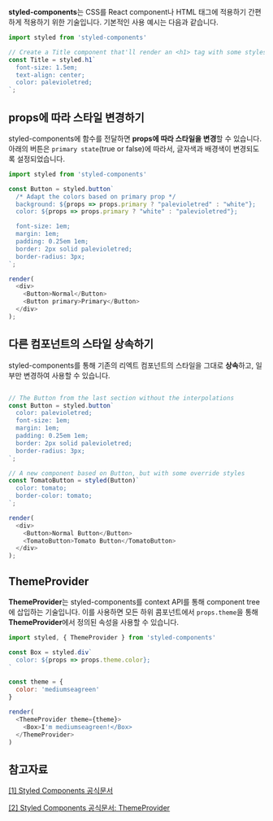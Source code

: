 **styled-components**는 CSS를 React component나 HTML 태그에 적용하기 간편하게 적용하기 위한 기술입니다. 기본적인 사용 예시는 다음과 같습니다.

```javascript
import styled from 'styled-components'

// Create a Title component that'll render an <h1> tag with some styles
const Title = styled.h1`
  font-size: 1.5em;
  text-align: center;
  color: palevioletred;
`;
```

## props에 따라 스타일 변경하기

styled-components에 함수를 전달하면 **props에 따라 스타일을 변경**할 수 있습니다. 아래의 버튼은 `primary state`(true or false)에 따라서, 글자색과 배경색이 변경되도록 설정되었습니다.


```javascript
import styled from 'styled-components'

const Button = styled.button`
  /* Adapt the colors based on primary prop */
  background: ${props => props.primary ? "palevioletred" : "white"};
  color: ${props => props.primary ? "white" : "palevioletred"};

  font-size: 1em;
  margin: 1em;
  padding: 0.25em 1em;
  border: 2px solid palevioletred;
  border-radius: 3px;
`;

render(
  <div>
    <Button>Normal</Button>
    <Button primary>Primary</Button>
  </div>
);
```

## 다른 컴포넌트의 스타일 상속하기

styled-components를 통해 기존의 리엑트 컴포넌트의 스타일을 그대로 **상속**하고, 일부만 변경하여 사용할 수 있습니다.

```javascript

// The Button from the last section without the interpolations
const Button = styled.button`
  color: palevioletred;
  font-size: 1em;
  margin: 1em;
  padding: 0.25em 1em;
  border: 2px solid palevioletred;
  border-radius: 3px;
`;

// A new component based on Button, but with some override styles
const TomatoButton = styled(Button)`
  color: tomato;
  border-color: tomato;
`;

render(
  <div>
    <Button>Normal Button</Button>
    <TomatoButton>Tomato Button</TomatoButton>
  </div>
);
```

## ThemeProvider

**ThemeProvider**는 styled-components를 context API를 통해 component tree에 삽입하는 기술입니다. 이를 사용하면 모든 하위 콤포넌트에서 `props.theme`을 통해 **ThemeProvider**에서 정의된 속성을 사용할 수 있습니다.

```javascript
import styled, { ThemeProvider } from 'styled-components'

const Box = styled.div`
  color: ${props => props.theme.color};
`

const theme = { 
  color: 'mediumseagreen' 
}

render(
  <ThemeProvider theme={theme}>
    <Box>I'm mediumseagreen!</Box>
  </ThemeProvider>
)
```


## 참고자료

[[1] Styled Components 공식문서](https://styled-components.com/docs/basics#getting-started)

[[2] Styled Components 공식문서: ThemeProvider](https://styled-components.com/docs/api#themeprovider)